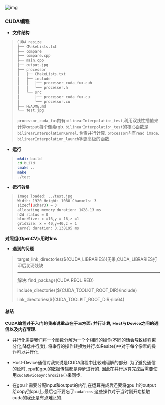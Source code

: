 ![img](https://i0.hdslb.com/bfs/new_dyn/791944995fff725f42c7f5a9b64f8567100423098.png@1295w.webp)

### CUDA编程

- **文件结构**
>```bash
>CUDA_resize
>├── CMakeLists.txt
>├── compare
>├── compare.cpp
>├── main.cpp
>├── output.jpg
>├── processor
>│   ├── CMakeLists.txt
>│   ├── include
>│   │   ├── processer_cuda_fun.cuh
>│   │   └── processer.h
>│   └── src
>│       ├── processer_cuda_fun.cu
>│       └── processor.cu
>├── README.md
>└── test.jpg
>```
>`processor_cuda_fun`内有`bilinearInterpolation_test`,利用双线性插值来计算`output`每个像素rgb. `bilinearInterpolation_test`的核心函数是`bilinearInterpolationKernel`, 负责并行计算.
>`processor`内有`read_image`, `bilinearInterpolation_launch`等更高级的函数.

- **运行**
>```bash
>mkdir build
>cd build
>cmake ..
>make
>./test
>```

- **运行效果**
>```bash
>Image loaded: ../test.jpg
>Width: 1920 Height: 1080 Channels: 3
>sizeof(uchar3) = 3
>allocating memory duration: 1628.13 ms
>h2d status = 0
>blockSize: x =16,y = 16,z =1
>gridSize: x = 40,y=40,z = 1
>kernel duration: 0.138195 ms
>```
**对照组(OpenCV):用时1ms**

- **遇到的问题**
> target_link_directories(${CUDA_LIBRARIES})无果,CUDA_LIBRARIES打印后发现残缺
> ***
> 解决:
>find_package(CUDA REQUIRED)
>
>include_directories(${CUDA_TOOLKIT_ROOT_DIR}/include)
>
>link_directories(${CUDA_TOOLKIT_ROOT_DIR}/lib64)


#### 总结
**CUDA编程对于入门的我来说重点在于三方面: 并行计算, Host与Device之间的通信以及内存管理.**

- 并行化需要我们将一个函数分解为一个个相同的操作(不同的话会导致线程束分化,降低并行度), 将串行的操作转换为并行.如Resize()中对于每个像素的操作可以并行化.

- Host-Device通信对我来说是CUDA编程中比较难理解的部分. 为了避免通信的延时, cpu和gpu的数据传输都是异步进行的. 因此在并行运算完成后需要使用`cudaDeviceSynchronize()`来同步.

- 在gpu上需要分配input和output的内存,在运算完成后还要将gpu上的output给copy到cpu上.最后也不要忘了`cudafree`. 这些操作对于当时刚开始接触cuda的我还是有点难记的.
